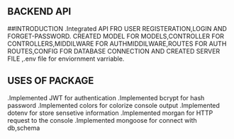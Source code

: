 ## BACKEND API

##INTRODUCTION
.Integrated API FRO USER REGISTERATION,LOGIN AND FORGET-PASSWORD. CREATED MODEL FOR MODELS,CONTROLLER FOR CONTROLLERS,MIDDILWARE FOR AUTHMIDDILWARE,ROUTES FOR AUTH ROUTES,CONFIG FOR DATABASE CONNECTION AND CREATED SERVER FILE ,.env file for enviornment varriable.

## USES OF PACKAGE
.Implemented JWT for authentication
.Implemented bcrypt for hash password
.Implemented colors for colorize console output
.Implemented dotenv for store sensetive information 
.Implemented morgan for HTTP request to the console
.Implemented mongoose for connect with db,schema 
